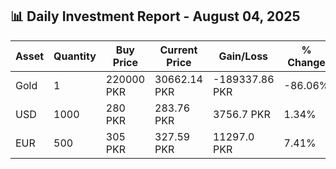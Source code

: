 ## 📊 Daily Investment Report - August 04, 2025

| Asset | Quantity | Buy Price | Current Price | Gain/Loss | % Change |
|-------|----------|-----------|----------------|------------|----------|
| Gold | 1 | 220000 PKR | 30662.14 PKR | -189337.86 PKR | -86.06% |
| USD | 1000 | 280 PKR | 283.76 PKR | 3756.7 PKR | 1.34% |
| EUR | 500 | 305 PKR | 327.59 PKR | 11297.0 PKR | 7.41% |
